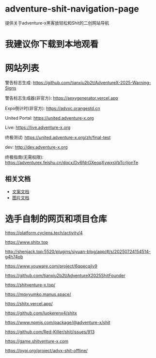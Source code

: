 # adventure-shit-navigation-page
提供关于adventure-x黑客放轻松和Shit的二创网站导航

# 我建议你下载到本地观看

# 网站列表
警告标志生成: https://github.com/tianxiu2b2t/AdventureX-2025-Warning-Signs

警告标志生成器(非官方): https://sexygenerator.vercel.app

Expo倒计时(非官方): https://advxc.orangestd.cn

United Portal: https://united.adventure-x.org

Live: https://live.adventure-x.org

终极测试: https://united.adventure-x.org/zh/final-test

dev: http://dev.adventure-x.org

终极指南(无需权限): https://adventurex.feishu.cn/docx/Dv6fdrGXeoqXywxsVbTcrIjonTe

## 相关文档
- [文案文档](./README-Word.md)
- [图片文档](./Image/README-IMG.md)

# 选手自制的网页和项目仓库
https://platform.cyclens.tech/activity/4

https://www.shitx.top

http://shenjack.top:5520/plugins/siyuan-blog/app/#/s/20250724154514-g4h74ob

https://www.youware.com/project/6qqecqjlv9

https://github.com/tianxiu2b2t/AdventureX2025ShitFounder

https://shitventure-x.top/

https://mqyyumko.manus.space/

https://shitx.vercel.app/

https://github.com/luokerenx4/shitx

https://www.npmjs.com/package/@adventure-x/shit

https://github.com/Red-Killer/shit/issues/913

https://game.shitventure-x.com

https://pypi.org/project/advx-shit-offline/
